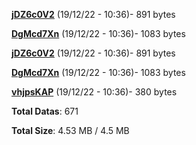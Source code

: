 [**jDZ6c0V2**](/data/jDZ6c0V2.txt) (19/12/22 - 10:36)- 891 bytes

[**DgMcd7Xn**](/data/DgMcd7Xn.txt) (19/12/22 - 10:36)- 1083 bytes

[**jDZ6c0V2**](/data/jDZ6c0V2.txt) (19/12/22 - 10:36)- 891 bytes

[**DgMcd7Xn**](/data/DgMcd7Xn.txt) (19/12/22 - 10:36)- 1083 bytes

[**vhjpsKAP**](/data/vhjpsKAP.txt) (19/12/22 - 10:36)- 380 bytes

**Total Datas**: 671

**Total Size**: 4.53 MB / 4.5 MB